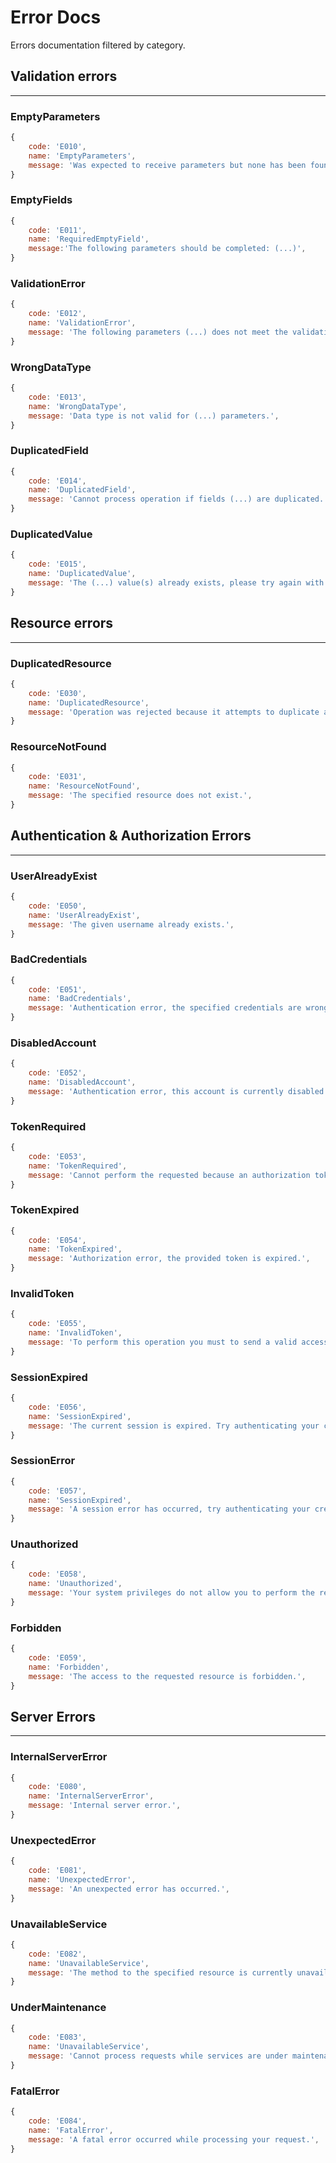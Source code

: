 # Error Docs

Errors documentation filtered by category.

## Validation errors

* * *

### EmptyParameters

```javascript
{
    code: 'E010',
    name: 'EmptyParameters',
    message: 'Was expected to receive parameters but none has been found.'
}
```

### EmptyFields

```javascript
{
    code: 'E011',
    name: 'RequiredEmptyField',
    message:'The following parameters should be completed: (...)',
}
```

### ValidationError

```javascript
{
    code: 'E012',
    name: 'ValidationError',
    message: 'The following parameters (...) does not meet the validation conditions.',
}
```

### WrongDataType

```javascript
{
    code: 'E013',
    name: 'WrongDataType',
    message: 'Data type is not valid for (...) parameters.',
}
```

### DuplicatedField

```javascript
{
    code: 'E014',
    name: 'DuplicatedField',
    message: 'Cannot process operation if fields (...) are duplicated.',
}
```

### DuplicatedValue

```javascript
{
    code: 'E015',
    name: 'DuplicatedValue',
    message: 'The (...) value(s) already exists, please try again with a different value.',
}
```


## Resource errors

* * *

### DuplicatedResource

```javascript
{
    code: 'E030',
    name: 'DuplicatedResource',
    message: 'Operation was rejected because it attempts to duplicate a system resource.',
}
```

### ResourceNotFound

```javascript
{
    code: 'E031',
    name: 'ResourceNotFound',
    message: 'The specified resource does not exist.',
}
```


## Authentication & Authorization Errors

* * *

### UserAlreadyExist

```javascript
{
    code: 'E050',
    name: 'UserAlreadyExist',
    message: 'The given username already exists.',
}
```


### BadCredentials

```javascript
{
    code: 'E051',
    name: 'BadCredentials',
    message: 'Authentication error, the specified credentials are wrong.',
}
```


### DisabledAccount

```javascript
{
    code: 'E052',
    name: 'DisabledAccount',
    message: 'Authentication error, this account is currently disabled.',
}
```


### TokenRequired

```javascript
{
    code: 'E053',
    name: 'TokenRequired',
    message: 'Cannot perform the requested because an authorization token is required.',
}
```


### TokenExpired

```javascript
{
    code: 'E054',
    name: 'TokenExpired',
    message: 'Authorization error, the provided token is expired.',
}
```


### InvalidToken

```javascript
{
    code: 'E055',
    name: 'InvalidToken',
    message: 'To perform this operation you must to send a valid access token.',
}
```


### SessionExpired

```javascript
{
    code: 'E056',
    name: 'SessionExpired',
    message: 'The current session is expired. Try authenticating your credentials again.',
}
```


### SessionError

```javascript
{
    code: 'E057',
    name: 'SessionExpired',
    message: 'A session error has occurred, try authenticating your credentials again.',
}
```


### Unauthorized

```javascript
{
    code: 'E058',
    name: 'Unauthorized',
    message: 'Your system privileges do not allow you to perform the requested operation.',
}
```


### Forbidden

```javascript
{
    code: 'E059',
    name: 'Forbidden',
    message: 'The access to the requested resource is forbidden.',
}
```


## Server Errors

* * *

### InternalServerError

```javascript
{
    code: 'E080',
    name: 'InternalServerError',
    message: 'Internal server error.',
}
```


### UnexpectedError

```javascript
{
    code: 'E081',
    name: 'UnexpectedError',
    message: 'An unexpected error has occurred.',
}
```


### UnavailableService

```javascript
{
    code: 'E082',
    name: 'UnavailableService',
    message: 'The method to the specified resource is currently unavailable.',
}
```


### UnderMaintenance

```javascript
{
    code: 'E083',
    name: 'UnavailableService',
    message: 'Cannot process requests while services are under maintenance.',
}
```


### FatalError

```javascript
{
    code: 'E084',
    name: 'FatalError',
    message: 'A fatal error occurred while processing your request.',
}
```
